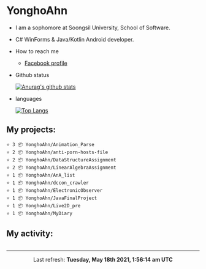 # YonghoAhn
- I am a sophomore at Soongsil University, School of Software.
- C# WinForms & Java/Kotlin Android developer.

- How to reach me
  - [Facebook profile](https://www.facebook.com/misakamoe)
- Github status

  [![Anurag's github stats](https://github-readme-stats.vercel.app/api?username=yonghoahn)](https://github.com/anuraghazra/github-readme-stats)
- languages

  [![Top Langs](https://github-readme-stats.vercel.app/api/top-langs/?username=yonghoahn)](https://github.com/anuraghazra/github-readme-stats)

## My projects:

```
⭐️ 3 📦 YonghoAhn/Animation_Parse
⭐️ 2 📦 YonghoAhn/anti-porn-hosts-file
⭐️ 2 📦 YonghoAhn/DataStructureAssignment
⭐️ 2 📦 YonghoAhn/LinearAlgebraAssignment
⭐️ 1 📦 YonghoAhn/AnA_list
⭐️ 1 📦 YonghoAhn/dccon_crawler
⭐️ 1 📦 YonghoAhn/ElectronicObserver
⭐️ 1 📦 YonghoAhn/JavaFinalProject
⭐️ 1 📦 YonghoAhn/Live2D_pre
⭐️ 1 📦 YonghoAhn/MyDiary
```

## My activity:

```

```

------------
<p align="center">Last refresh: <b>Tuesday, May 18th 2021, 1:56:14 am UTC</b></p>
